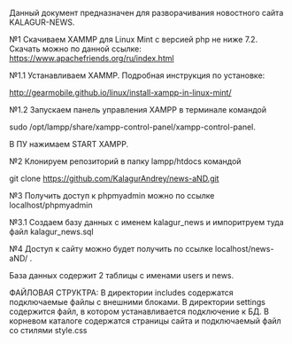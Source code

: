 Данный документ предназначен для разворачивания новостного сайта KALAGUR-NEWS.

№1 Скачиваем XAMMP для Linux Mint с версией php не ниже 7.2. Скачать можно по данной ссылке: 
https://www.apachefriends.org/ru/index.html

№1.1 Устанавливаем XAMMP. Подробная инструкция по установке:

http://gearmobile.github.io/linux/install-xampp-in-linux-mint/

№1.2 Запускаем панель управления XAMPP в терминале командой 

sudo /opt/lampp/share/xampp-control-panel/xampp-control-panel.

В ПУ нажимаем START XAMPP.


№2 Клонируем репозиторий в папку lampp/htdocs командой 

git clone https://github.com/KalagurAndrey/news-aND.git


№3 Получить доступ к phpmyadmin можно по ссылке localhost/phpmyadmin


№3.1 Cоздаем базу данных с именем kalagur_news и импоритруем туда файл kalagur_news.sql


№4  Доступ к сайту можно будет получить по ссылке localhost/news-aND/ . 


База данных содержит 2 таблицы с именами users и news. 


ФАЙЛОВАЯ СТРУКТРА:
В директории includes содержатся подключаемые файлы с внешними блоками.
В директории settings содержится файл, в котором устанавливается подключение к БД.
В корневом каталоге содержатся страницы сайта и подключаемый файл со стилями style.css
